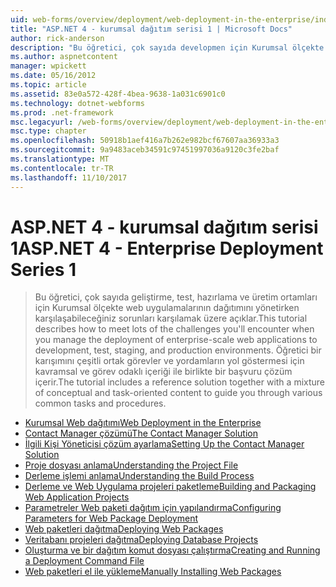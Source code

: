 ```yaml
---
uid: web-forms/overview/deployment/web-deployment-in-the-enterprise/index
title: "ASP.NET 4 - kurumsal dağıtım serisi 1 | Microsoft Docs"
author: rick-anderson
description: "Bu öğretici, çok sayıda developmen için Kurumsal ölçekte web uygulamalarının dağıtımını yönetirken karşılaşabileceğiniz sorunları karşılamak üzere açıklar..."
ms.author: aspnetcontent
manager: wpickett
ms.date: 05/16/2012
ms.topic: article
ms.assetid: 83e0a572-428f-4bea-9638-1a031c6901c0
ms.technology: dotnet-webforms
ms.prod: .net-framework
msc.legacyurl: /web-forms/overview/deployment/web-deployment-in-the-enterprise
msc.type: chapter
ms.openlocfilehash: 50918b1aef416a7b262e982bcf67607aa36933a3
ms.sourcegitcommit: 9a9483aceb34591c97451997036a9120c3fe2baf
ms.translationtype: MT
ms.contentlocale: tr-TR
ms.lasthandoff: 11/10/2017
---
```

<a name="aspnet-4---enterprise-deployment-series-1"></a><span data-ttu-id="7bc94-103">ASP.NET 4 - kurumsal dağıtım serisi 1</span><span class="sxs-lookup"><span data-stu-id="7bc94-103">ASP.NET 4 - Enterprise Deployment Series 1</span></span>
====================
> <span data-ttu-id="7bc94-104">Bu öğretici, çok sayıda geliştirme, test, hazırlama ve üretim ortamları için Kurumsal ölçekte web uygulamalarının dağıtımını yönetirken karşılaşabileceğiniz sorunları karşılamak üzere açıklar.</span><span class="sxs-lookup"><span data-stu-id="7bc94-104">This tutorial describes how to meet lots of the challenges you'll encounter when you manage the deployment of enterprise-scale web applications to development, test, staging, and production environments.</span></span> <span data-ttu-id="7bc94-105">Öğretici bir karışımını çeşitli ortak görevler ve yordamların yol göstermesi için kavramsal ve görev odaklı içeriği ile birlikte bir başvuru çözüm içerir.</span><span class="sxs-lookup"><span data-stu-id="7bc94-105">The tutorial includes a reference solution together with a mixture of conceptual and task-oriented content to guide you through various common tasks and procedures.</span></span>


- [<span data-ttu-id="7bc94-106">Kurumsal Web dağıtımı</span><span class="sxs-lookup"><span data-stu-id="7bc94-106">Web Deployment in the Enterprise</span></span>](web-deployment-in-the-enterprise.md)
- [<span data-ttu-id="7bc94-107">Contact Manager çözümü</span><span class="sxs-lookup"><span data-stu-id="7bc94-107">The Contact Manager Solution</span></span>](the-contact-manager-solution.md)
- [<span data-ttu-id="7bc94-108">İlgili Kişi Yöneticisi çözüm ayarlama</span><span class="sxs-lookup"><span data-stu-id="7bc94-108">Setting Up the Contact Manager Solution</span></span>](setting-up-the-contact-manager-solution.md)
- [<span data-ttu-id="7bc94-109">Proje dosyası anlama</span><span class="sxs-lookup"><span data-stu-id="7bc94-109">Understanding the Project File</span></span>](understanding-the-project-file.md)
- [<span data-ttu-id="7bc94-110">Derleme işlemi anlama</span><span class="sxs-lookup"><span data-stu-id="7bc94-110">Understanding the Build Process</span></span>](understanding-the-build-process.md)
- [<span data-ttu-id="7bc94-111">Derleme ve Web Uygulama projeleri paketleme</span><span class="sxs-lookup"><span data-stu-id="7bc94-111">Building and Packaging Web Application Projects</span></span>](building-and-packaging-web-application-projects.md)
- [<span data-ttu-id="7bc94-112">Parametreler Web paketi dağıtım için yapılandırma</span><span class="sxs-lookup"><span data-stu-id="7bc94-112">Configuring Parameters for Web Package Deployment</span></span>](configuring-parameters-for-web-package-deployment.md)
- [<span data-ttu-id="7bc94-113">Web paketleri dağıtma</span><span class="sxs-lookup"><span data-stu-id="7bc94-113">Deploying Web Packages</span></span>](deploying-web-packages.md)
- [<span data-ttu-id="7bc94-114">Veritabanı projeleri dağıtma</span><span class="sxs-lookup"><span data-stu-id="7bc94-114">Deploying Database Projects</span></span>](deploying-database-projects.md)
- [<span data-ttu-id="7bc94-115">Oluşturma ve bir dağıtım komut dosyası çalıştırma</span><span class="sxs-lookup"><span data-stu-id="7bc94-115">Creating and Running a Deployment Command File</span></span>](creating-and-running-a-deployment-command-file.md)
- [<span data-ttu-id="7bc94-116">Web paketleri el ile yükleme</span><span class="sxs-lookup"><span data-stu-id="7bc94-116">Manually Installing Web Packages</span></span>](manually-installing-web-packages.md)
